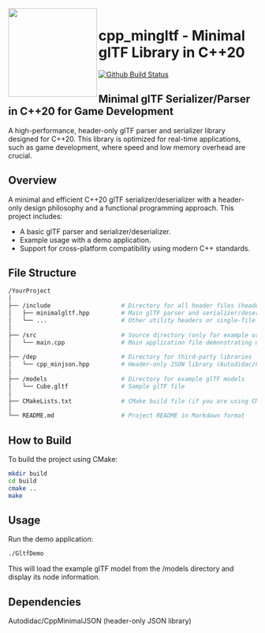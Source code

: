 <img align="left" src="Content/logo_small.png" width="180px"/>

# cpp_mingltf - Minimal glTF Library in C++20

[![Github Build Status](https://github.com/Autodidac/cpp_mingltf/workflows/Build/badge.svg)](https://github.com/Autodidac/cpp_mingltf/actions)

## Minimal glTF Serializer/Parser in C++20 for Game Development

A high-performance, header-only glTF parser and serializer library designed for C++20. This library is optimized for real-time applications, such as game development, where speed and low memory overhead are crucial.

## Overview

A minimal and efficient C++20 glTF serializer/deserializer with a header-only design philosophy and a functional programming approach. This project includes:

- A basic glTF parser and serializer/deserializer.
- Example usage with a demo application.
- Support for cross-platform compatibility using modern C++ standards.

## File Structure

```bash
/YourProject
│
├── /include                    # Directory for all header files (header-only library code)
│   ├── minimalgltf.hpp         # Main glTF parser and serializer/deserializer header
│   └── ...                     # Other utility headers or single-file libraries 
│
├── /src                        # Source directory (only for example or demo applications)
│   └── main.cpp                # Main application file demonstrating usage
│
├── /dep                        # Directory for third-party libraries
│   └── cpp_minjson.hpp         # Header-only JSON library (Autodidac/CppMinimalJSON)
│
├── /models                     # Directory for example glTF models
│   └── Cube.gltf               # Sample glTF file
│
├── CMakeLists.txt              # CMake build file (if you are using CMake for your project)
│
└── README.md                   # Project README in Markdown format
```

## How to Build

To build the project using CMake:

```bash
mkdir build
cd build
cmake ..
make
```

## Usage
Run the demo application:
```bash
./GltfDemo
```

This will load the example glTF model from the /models directory and display its node information.

## Dependencies
Autodidac/CppMinimalJSON (header-only JSON library)
